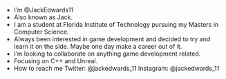 - I’m @JackEdwards11
- Also known as Jack.
- I am a student at Florida Institute of Technology pursuing my Masters in Computer Science.
- Always been interested in game development and decided to try and learn it on the side. Maybe one day make a career out of it.
- I’m looking to collaborate on anything game development related.
- Focusing on C++ and Unreal.
- How to reach me Twitter: @jackedwards_11  Instagram: @jackedwards_11
